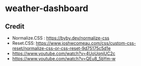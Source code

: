 # weather-dashboard


## Credit
* Normalize.CSS : https://byby.dev/normalize-css
* Reset.CSS: https://www.joshwcomeau.com/css/custom-css-reset/normalize-css-or-css-reset-9d75175c5d1e
* https://www.youtube.com/watch?v=4UoUqnjUC2c
* https://www.youtube.com/watch?v=QEu8_5bYm-w